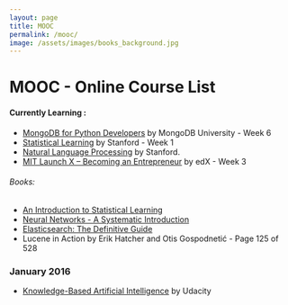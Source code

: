 ```yaml
---
layout: page
title: MOOC
permalink: /mooc/
image: /assets/images/books_background.jpg
---
```


# MOOC - Online Course List

#### Currently Learning : 
- [MongoDB for Python Developers](https://university.mongodb.com/courses/M101P/about) by MongoDB University - Week 6
- [Statistical Learning](https://lagunita.stanford.edu/courses/HumanitiesSciences/StatLearning/Winter2016/about) by Stanford - Week 1
- [Natural Language Processing](https://www.coursera.org/course/nlp) by Stanford.
- [MIT Launch X – Becoming an Entrepreneur](https://www.edx.org/course/becoming-entrepreneur-mitx-launch-x) by edX - Week 3


###### Books:
- [An Introduction to Statistical Learning](http://www-bcf.usc.edu/~gareth/ISL/)
- [Neural Networks - A Systematic Introduction](http://page.mi.fu-berlin.de/rojas/neural/)
- [Elasticsearch: The Definitive Guide](https://www.elastic.co/guide/en/elasticsearch/guide/current/index.html)
- Lucene in Action by Erik Hatcher and Otis Gospodnetić - Page 125 of 528


### January 2016
- [Knowledge-Based Artificial Intelligence](https://www.udacity.com/course/knowledge-based-ai-cognitive-systems--ud409) by Udacity

